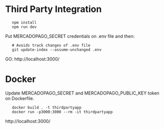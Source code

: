 # Third Party Integration

```  
   npm install
   npm run dev
``` 

Put MERCADOPAGO_SECRET credentials on .env file and then:
```
   # Avoids track changes of .env file
   git update-index --assume-unchanged .env
```

GO: http://localhost:3000/

# Docker
Update MERCADOPAGO_SECRET and MERCADOPAGO_PUBLIC_KEY token on Dockerfile.

```
   docker build . -t thirdpartyapp
   docker run -p3000:3000 --rm -it thirdpartyapp

``` 

http://localhost:3000/
